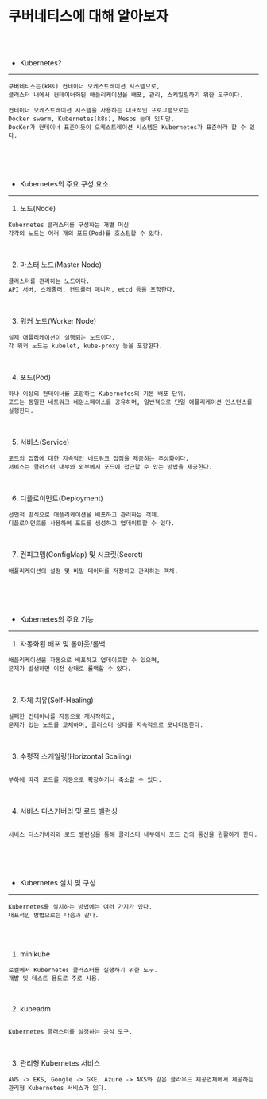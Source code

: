 # 쿠버네티스에 대해 알아보자

<br /><br />

* Kubernetes?
---

```
쿠버네티스는(k8s) 컨테이너 오케스트레이션 시스템으로,
클러스터 내에서 컨테이너화된 애플리케이션을 배포, 관리, 스케일링하기 위한 도구이다.

컨테이너 오케스트레이션 시스템을 사용하는 대표적인 프로그램으로는
Docker swarm, Kubernetes(k8s), Mesos 등이 있지만,
DocKer가 컨테이너 표준이듯이 오케스트레이션 시스템은 Kubernetes가 표준이라 할 수 있다.
```

<br /><br /><br />

* Kubernetes의 주요 구성 요소
---

1. 노드(Node)
```
Kubernetes 클러스터를 구성하는 개별 머신
각각의 노드는 여러 개의 포드(Pod)를 호스팅할 수 있다.
```

<br />


2. 마스터 노드(Master Node)
```
클러스터를 관리하는 노드이다.
API 서버, 스케줄러, 컨트롤러 매니저, etcd 등을 포함한다.
```

<br />

3. 워커 노드(Worker Node)
```
실제 애플리케이션이 실행되는 노드이다.
각 워커 노드는 kubelet, kube-proxy 등을 포함한다.
```

<br />

4. 포드(Pod)
```
하나 이상의 컨테이너를 포함하는 Kubernetes의 기본 배포 단위.
포드는 동일한 네트워크 네임스페이스를 공유하며, 일반적으로 단일 애플리케이션 인스턴스를 실행한다.
```

<br />

5. 서비스(Service)
```
포드의 집합에 대한 지속적인 네트워크 접점을 제공하는 추상화이다.
서비스는 클러스터 내부와 외부에서 포드에 접근할 수 있는 방법을 제공한다.
```

<br />

6. 디플로이먼트(Deployment)
```
선언적 방식으로 애플리케이션을 배포하고 관리하는 객체.
디플로이먼트를 사용하여 포드를 생성하고 업데이트할 수 있다.
```

<br />

7. 컨피그맵(ConfigMap) 및 시크릿(Secret)
```
애플리케이션의 설정 및 비밀 데이터를 저장하고 관리하는 객체.
```

<br /><br /><br />


* Kubernetes의 주요 기능
---

1. 자동화된 배포 및 롤아웃/롤백
```
애플리케이션을 자동으로 배포하고 업데이트할 수 있으며,
문제가 발생하면 이전 상태로 롤백할 수 있다.
```

<br />

2. 자체 치유(Self-Healing)
```
실패한 컨테이너를 자동으로 재시작하고,
문제가 있는 노드를 교체하며, 클러스터 상태를 지속적으로 모니터링한다.
```

<br />

3. 수평적 스케일링(Horizontal Scaling)
```

부하에 따라 포드를 자동으로 확장하거나 축소할 수 있다.

```

<br />


4. 서비스 디스커버리 및 로드 밸런싱
```

서비스 디스커버리와 로드 밸런싱을 통해 클러스터 내부에서 포드 간의 통신을 원활하게 한다.

```

<br /><br /><br />


* Kubernetes 설치 및 구성
---

```
Kubernetes를 설치하는 방법에는 여러 가지가 있다.
대표적인 방법으로는 다음과 같다.
```

<br /><br />


1. minikube
```
로컬에서 Kubernetes 클러스터를 실행하기 위한 도구.
개발 및 테스트 용도로 주로 사용.
```

<br />

2. kubeadm
```

Kubernetes 클러스터를 설정하는 공식 도구.

```

<br />

3. 관리형 Kubernetes 서비스
```
AWS -> EKS, Google -> GKE, Azure -> AKS와 같은 클라우드 제공업체에서 제공하는 관리형 Kubernetes 서비스가 있다.
```
